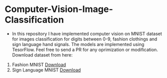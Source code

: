# Computer-Vision-Image-Classification
* In this repository I have implemented computer vision on MNIST dataset for images classification for digits between 0-9, fashion clothings and sign language hand signals. The models are implemented using TesorFlow. Feel free to send a PR for any oprimization or modification.
Download dataset from here:

1) Fashion MNIST [Download](https://www.kaggle.com/zalando-research/fashionmnist)
2) Sign Language MNIST [Download](https://www.kaggle.com/datamunge/sign-language-mnist)
